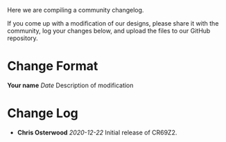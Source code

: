 Here we are compiling a community changelog.

If you come up with a modification of our designs, please share it
with the community, log your changes below, and upload the files to
our GitHub repository.

# Change Format

**Your name**
*Date*
Description of modification

# Change Log

* **Chris Osterwood** *2020-12-22* Initial release of CR69Z2.
